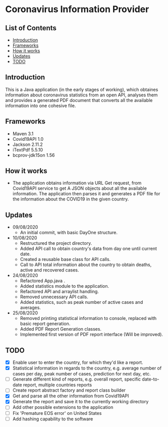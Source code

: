 # Coronavirus Information Provider

## List of Contents

- [ Introduction ](#introduction)
- [ Frameworks ](#frameworks)
- [ How it works ](#works)
- [ Updates ](#updates)
- [ TODO ](#todo)

<a name="introduction"></a>
## Introduction

This is a Java application (in the early stages of working), which obtaines information about coronavirus statistics from an open API, analyses them and provides a generated PDF document that converts all the available information into one cohesive file.

<a name="frameworks"></a>
## Frameworks 

- Maven 3.1
- Covid19API 1.0 
- Jackson 2.11.2
- iTextPdf 5.5.10
- bcprov-jdk15on 1.56

<a name="works"></a>
## How it works

- The application obtains information via URL Get request, from Covid19API service to get A JSON objects about all the available information. The application then parses it and generates a PDF file for the information about the COVID19 in the given country.

<a name="updates"></a>
## Updates

* 09/08/2020
    * An initial commit, with basic DayOne structure.
* 10/08/2020
    * Restructured the project directory.
    * Added API call to obtain country's data from day one until current date.
    * Created a reusable base class for API calls.
    * Call to API total information about the country to obtain deaths, active and recovered cases.
* 24/08/2020
    * Refactored App.java .
    * Added statistics module to the application.
    * Refactored API and arraylist handling. 
    * Removed unnecessary API calls.
    * Added statistics, such as peak number of active cases and averages.
* 25/08/2020
    * Removed printing statistical information to console, replaced with basic report generation.
    * Added PDF Report Generation classes.
    * Implemented first version of PDF report interface (Will be improved).

<a name="todo"></a>
## TODO

- [X] Enable user to enter the country, for which they'd like a report.
- [X] Statistical information in regards to the country, e.g. average number of cases per day, peak number of cases, prediction for next day, etc.
- [ ] Generate different kind of reports, e.g. overall report, specific date-to-date report, multiple countries reports
- [ ] Create report abstract factory and report class builder
- [X] Get and parse all the other information from Covid19API
- [X] Generate the report and save it to the currently working directory
- [ ] Add other possible extensions to the application 
- [ ] Fix 'Premature EOS error' on United States
- [ ] Add hashing capability to the software
